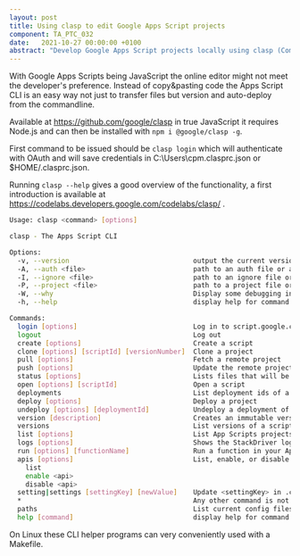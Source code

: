 ```yaml
---
layout: post
title: Using clasp to edit Google Apps Script projects
component: TA_PTC_032
date:   2021-10-27 00:00:00 +0100
abstract: "Develop Google Apps Script projects locally using clasp (Command Line Apps Script Projects)."
---
```


With Google Apps Scripts being JavaScript the online editor might not meet the developer's preference. Instead of copy&pasting code the Apps Script CLI is an easy way not just to transfer files but version and auto-deploy from the commandline.

Available at https://github.com/google/clasp in true JavaScript it requires Node.js and can then be installed with `npm i @google/clasp -g`.

First command to be issued should be `clasp login` which will authenticate with OAuth and will save credentials in
C:\Users\cpm\.clasprc.json or $HOME/.clasprc.json.

Running `clasp --help` gives a good overview of the functionality, a first introduction is available at https://codelabs.developers.google.com/codelabs/clasp/ .

```bash
Usage: clasp <command> [options]

clasp - The Apps Script CLI

Options:
  -v, --version                               output the current version
  -A, --auth <file>                           path to an auth file or a folder with a '.clasprc.json' file.
  -I, --ignore <file>                         path to an ignore file or a folder with a '.claspignore' file.
  -P, --project <file>                        path to a project file or to a folder with a '.clasp.json' file.
  -W, --why                                   Display some debugging info upon exit.
  -h, --help                                  display help for command

Commands:
  login [options]                             Log in to script.google.com
  logout                                      Log out
  create [options]                            Create a script
  clone [options] [scriptId] [versionNumber]  Clone a project
  pull [options]                              Fetch a remote project
  push [options]                              Update the remote project
  status [options]                            Lists files that will be pushed by clasp
  open [options] [scriptId]                   Open a script
  deployments                                 List deployment ids of a script
  deploy [options]                            Deploy a project
  undeploy [options] [deploymentId]           Undeploy a deployment of a project
  version [description]                       Creates an immutable version of the script
  versions                                    List versions of a script
  list [options]                              List App Scripts projects
  logs [options]                              Shows the StackDriver logs
  run [options] [functionName]                Run a function in your Apps Scripts project
  apis [options]                              List, enable, or disable APIs
    list
    enable <api>
    disable <api>
  setting|settings [settingKey] [newValue]    Update <settingKey> in .clasp.json
  *                                           Any other command is not supported
  paths                                       List current config files path
  help [command]                              display help for command
```

On Linux these CLI helper programs can very conveniently used with a Makefile.


